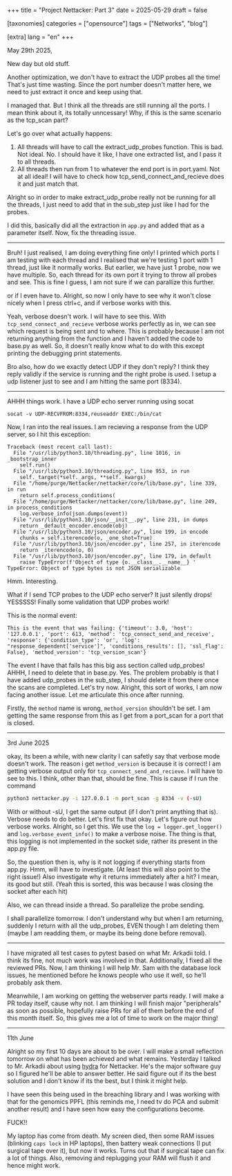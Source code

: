 +++
title = "Project Nettacker: Part 3"
date = 2025-05-29
draft = false

[taxonomies]
categories = ["opensource"]
tags = ["Networks", "blog"]

[extra]
lang = "en"
+++

May 29th 2025,

New day but old stuff.

Another optimization, we don't have to extract the UDP probes all the time! That's just time wasting. Since the port number doesn't matter here, we need to just extract it once and keep using that.

I managed that. But I think all the threads are still running all the ports. I mean think about it, its totally unncessary! Why, if this is the same scenario as the tcp_scan part? 

Let's go over what actually happens:

1. All threads will have to call the extract_udp_probes function. This is bad. Not ideal. No. I should have it like, I have one extracted list, and I pass it to all threads.
2. All threads then run from 1 to whatever the end port is in port.yaml. Not at all ideal! I will have to check how tcp_send_connect_and_recieve does it and just match that.

Alright so in order to make extract_udp_probe really not be running for all the threads, I just need to add that in the sub_step just like I had for the probes. 

I did this, basically did all the extraction in `app.py` and added that as a parameter itself. Now, fix the threading issue.

---

Bruh! I just realised, I am doing everything fine only! I printed which ports I am testing with each thread and I realised that we're testing 1 port with 1 thread, just like it normally works. But earlier, we have just 1 probe, now we have multiple. So, each thread for its own port it trying to throw all probes and see. This is fine I guess, I am not sure if we can parallize this further.

or if I even have to. Alright, so now I only have to see why it won't close nicely when I press ctrl+c, and if verbose works with this.

Yeah, verbose doesn't work. I will have to see this. With `tcp_send_connect_and_recieve` verbose works perfectly as in, we can see which request is being sent and to where. This is probably because I am not returning anything from the function and I haven't added the code to base.py as well. So, it doesn't really know what to do with this except printing the debugging print statements.

Bro also, how do we exactly detect UDP if they don't reply? I think they reply validly if the service is running and the right probe is used. I setup a udp listener just to see and I am hitting the same port (8334).

---

AHHH things work. I have a UDP echo server running using socat

`socat -v UDP-RECVFROM:8334,reuseaddr EXEC:/bin/cat`

Now, I ran into the real issues. I am recieving a response from the UDP server, so I hit this exception:

```
Traceback (most recent call last):
  File "/usr/lib/python3.10/threading.py", line 1016, in _bootstrap_inner
    self.run()
  File "/usr/lib/python3.10/threading.py", line 953, in run
    self._target(*self._args, **self._kwargs)
  File "/home/purge/Nettacker/nettacker/core/lib/base.py", line 339, in run
    return self.process_conditions(
  File "/home/purge/Nettacker/nettacker/core/lib/base.py", line 249, in process_conditions
    log.verbose_info(json.dumps(event))
  File "/usr/lib/python3.10/json/__init__.py", line 231, in dumps
    return _default_encoder.encode(obj)
  File "/usr/lib/python3.10/json/encoder.py", line 199, in encode
    chunks = self.iterencode(o, _one_shot=True)
  File "/usr/lib/python3.10/json/encoder.py", line 257, in iterencode
    return _iterencode(o, 0)
  File "/usr/lib/python3.10/json/encoder.py", line 179, in default
    raise TypeError(f'Object of type {o.__class__.__name__} '
TypeError: Object of type bytes is not JSON serializable
```

Hmm. Interesting. 

What if I send TCP probes to the UDP echo server? It just silently drops! YESSSSS! Finally some validation that UDP probes work!

This is the normal event:

```
This is the event that was failing: {'timeout': 3.0, 'host': '127.0.0.1', 'port': 613, 'method': 'tcp_connect_send_and_receive', 'response': {'condition_type': 'or', 'log': "response_dependent['service']", 'conditions_results': [], 'ssl_flag': False}, 'method_version': 'tcp_version_scan'}
```

The event I have that fails has this big ass section called udp_probes! AHHH, I need to delete that in base.py. Yes. The problem probably is that I have added udp_probes in the sub_step, I should delete it from there once the scans are completed. Let's try now. Alright, this sort of works, I am now facing another issue. Let me articulate this once after running.

Firstly, the `method` name is wrong, `method_version` shouldn't be set. I am getting the same response from this as I get from a port_scan for a port that is closed.

---

3rd June 2025

okay, its been a while, with new clarity I can safetly say that verbose mode doesn't work. The reason i get `method_version` is because it is correct! I am getting verbose output only for `tcp_connect_send_and_recieve`. I will have to see to this. I think, other than that, should be fine. This is cause if I run the command

```sh
python3 nettacker.py -i 127.0.0.1 -m port_scan -g 8334 -v (-sU)
```

With or without -sU, I get the same output (if I don't print anything that is). Verbose needs to do better. Let's first fix that okay. Let's figure out how verbose works. Alright, so I get this. We use the `log = logger.get_logger()` and  `log.verbose_event_info()` to make a verbose noise. The thing is that, this logging is not implemented in the socket side, rather its present in the app.py file. 

So, the question then is, why is it not logging if everything starts from app.py. Hmm, will have to investigate. (At least this will also point to the right issue!) Also investigate why it returns immediately after a hit? I mean, its good but still. (Yeah this is sorted, this was because I was closing the socket after each hit)

Also, we can thread inside a thread. So parallelize the probe sending.

I shall parallelize tomorrow. I don't understand why but when I am returning, suddenly I return with all the udp_probes, EVEN though I am deleting them (maybe I am readding them, or maybe its being done before removal).

---

I have migrated all test cases to pytest based on what Mr. Arkadii told. I think its fine, not much work was involved in that. Additionally, I fixed all the reviewed PRs. Now, I am thinking I will help Mr. Sam with the database lock issues, he mentioned before he knows people who use it well, so he'll probably ask them.

Meanwhile, I am working on getting the webserver parts ready. I will make a PR today itself, cause why not. I am thinking I will finish major "peripherals" as soon as possible, hopefully raise PRs for all of them before the end of this month itself. So, this gives me a lot of time to work on the major thing!

---

11th June

Alright so my first 10 days are about to be over. I will make a small reflection tomorrow on what has been achieved and what remains. Yesterday I talked to Mr. Arkadii about using [hydra](https://github.com/facebookresearch/hydra) for Nettacker. He's the major software guy so I figured he'll be able to answer better. He said figure out if its the best solution and I don't know if its the best, but I think it might help.

I have seen this being used in the breaching library and I was working with that for the genomics PPFL (this reminds me, I need tv do PCA and submit another result) and I have seen how easy the configurations become.

FUCK!!

My laptop has come from death. My screen died, then some RAM issues (blinking `caps lock` in HP laptops), then battery weak connections (I put surgical tape over it), but now it works. Turns out that if surgical tape can fix a lot of things. Also, removing and replugging your RAM will flush it and hence might work.